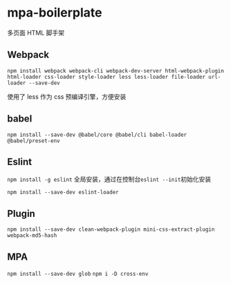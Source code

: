 # mpa-boilerplate

多页面 HTML 脚手架

## Webpack

`npm install webpack webpack-cli webpack-dev-server html-webpack-plugin html-loader css-loader style-loader less less-loader file-loader url-loader --save-dev`

使用了 less 作为 css 预编译引擎，方便安装

## babel

`npm install --save-dev @babel/core @babel/cli babel-loader @babel/preset-env`

## Eslint

`npm install -g eslint` 全局安装，通过在控制台`eslint --init`初始化安装

`npm install --save-dev eslint-loader`

## Plugin

`npm install --save-dev clean-webpack-plugin mini-css-extract-plugin webpack-md5-hash`

## MPA

`npm install --save-dev glob` `npm i -D cross-env`
